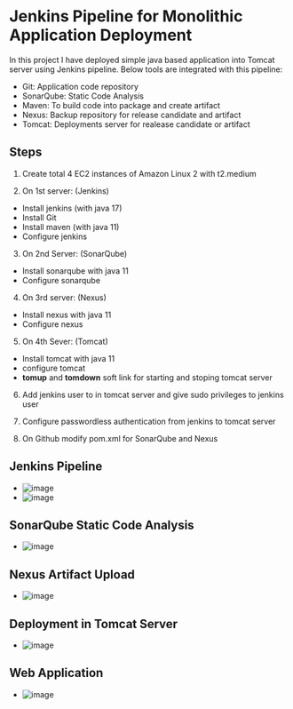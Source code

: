 # Jenkins Pipeline for Monolithic Application Deployment

In this project I have deployed simple java based application into Tomcat server using Jenkins pipeline. Below tools are integrated with this pipeline:
- Git: Application code repository
- SonarQube: Static Code Analysis
- Maven: To build code into package and create artifact
- Nexus: Backup repository for release candidate and artifact
- Tomcat: Deployments server for realease candidate or artifact

## Steps
1. Create total 4 EC2 instances of Amazon Linux 2 with t2.medium

2. On 1st server: (Jenkins)
- Install jenkins (with java 17)
- Install Git
- Install maven (with java 11)
- Configure jenkins

3. On 2nd Server: (SonarQube)
- Install sonarqube with java 11
- Configure sonarqube

4. On 3rd server: (Nexus)
- Install nexus with java 11
- Configure nexus

5. On 4th Sever: (Tomcat)
- Install tomcat with java 11
- configure tomcat
- **tomup** and **tomdown** soft link for starting and stoping tomcat server

6. Add jenkins user to in tomcat server and give sudo privileges to jenkins user

7. Configure passwordless authentication from jenkins to tomcat server

8. On Github modify pom.xml for SonarQube and Nexus 



## Jenkins Pipeline
 * ![image](https://github.com/user-attachments/assets/4c0c26db-ed89-492b-9c7a-14a69ea95b99)
 * ![image](https://github.com/user-attachments/assets/fb28679c-e063-4375-82ac-bd6f6818f08a)

## SonarQube Static Code Analysis
  * ![image](https://github.com/user-attachments/assets/86c6c612-1205-41a3-910c-281da0db0458)

## Nexus Artifact Upload
  * ![image](https://github.com/user-attachments/assets/841af9a4-b02a-4b7e-bf09-883924e61e38)

## Deployment in Tomcat Server
  * ![image](https://github.com/user-attachments/assets/f456993c-b7b2-4399-8283-3769f3864003)

## Web Application
  * ![image](https://github.com/user-attachments/assets/0e81533f-885b-40c8-8a0b-b7ed35af23a2)






